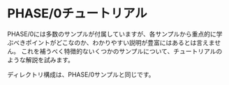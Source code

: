 # PHASE/0チュートリアル

PHASE/0には多数のサンプルが付属していますが、各サンプルから重点的に学ぶべきポイントがどこなのか、わかりやすい説明が豊富にはあるとは言えません。
これを補うべく特徴的ないくつかのサンプルについて、チュートリアルのような解説を試みます。

ディレクトリ構成は、PHASE/0サンプルと同じです。
